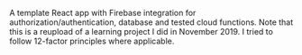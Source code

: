 A template React app with Firebase integration for authorization/authentication, database and tested cloud functions. Note that this is a reupload of a learning project I did in November 2019. I tried to follow 12-factor principles where applicable.
